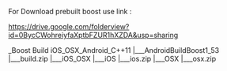 For Download prebuilt boost use link :

https://drive.google.com/folderview?id=0BycCWohreiyfaXptbFZUR1hXZDA&usp=sharing

_Boost Build iOS_OSX_Android_C++11
	|___AndroidBuildBoost1_53
		|___build.zip
	|___iOS_OSX
		|___iOS
			|___ios.zip
		|___OSX
			|___osx.zip
